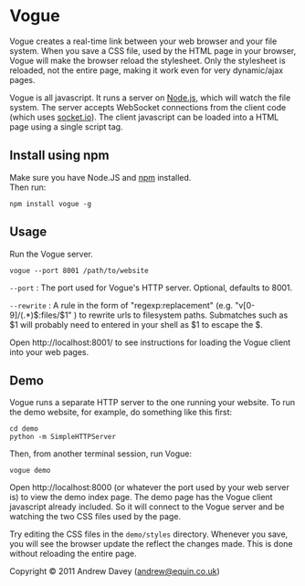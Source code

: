 # Vogue

Vogue creates a real-time link between your web browser and your file system. When you save 
a CSS file, used by the HTML page in your browser, Vogue will make the browser reload the 
stylesheet. Only the stylesheet is reloaded, not the entire page, making it work
even for very dynamic/ajax pages.

Vogue is all javascript. It runs a server on [Node.js](http://nodejs.org/), 
which will watch the file system. 
The server accepts WebSocket connections from the client code 
(which uses [socket.io](http://socket.io/)).
The client javascript can be loaded into a HTML page using a single script tag.

## Install using npm
Make sure you have Node.JS and [npm](http://npmjs.org/) installed.  
Then run: 

    npm install vogue -g

## Usage
Run the Vogue server.

    vogue --port 8001 /path/to/website

`--port` : The port used for Vogue's HTTP server. Optional, defaults to 8001.

`--rewrite` : A rule in the form of "regexp:replacement" (e.g. "v[0-9]/(.*)$:files/\$1" ) to rewrite urls to filesystem paths.
 Submatches such as $1 will probably need to entered in your shell as \$1 to escape the $. 

Open http://localhost:8001/ to see instructions for loading the Vogue client into your
web pages.

## Demo
Vogue runs a separate HTTP server to the one running your website.
To run the demo website, for example, do something like this first:
  
    cd demo  
    python -m SimpleHTTPServer

Then, from another terminal session, run Vogue:

    vogue demo

Open http://localhost:8000 (or whatever the port used by your web server is) 
to view the demo index page. The demo page has the Vogue client javascript already included.
So it will connect to the Vogue server and be watching the two CSS files used by the page.

Try editing the CSS files in the `demo/styles` directory. Whenever you save, you will see the 
browser update the reflect the changes made. This is done without reloading the entire page.

Copyright &copy; 2011 Andrew Davey (andrew@equin.co.uk)

